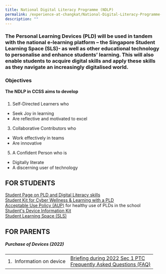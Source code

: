 ```yaml
---
title: National Digital Literacy Programme (NDLP)
permalink: /experience-at-changkat/National-Digital-Literacy-Programme-NDLP
description: ""
---
```

### The Personal Learning Devices (PLD) will be used in tandem with the national e-learning platform – the Singapore Student Learning Space (SLS)- as well as other educational technology to personalise and enhance students’ learning. This will also enable students to acquire digital skills and apply these skills as they navigate an increasingly digitalised world.  

  

### Objectives  
  

**The NDLP in CCSS aims to develop**  

### 

1.  Self-Directed Learners who

*   Seek Joy in learning
*   Are reflective and motivated to excel

3.  Collaborative Contributors who

*   Work effectively in teams
*   Are innovative

5.  A Confident Person who is 

*   Digitally literate
*   A discerning user of technology

FOR STUDENTS
------------

[Student Page on PLD and Digital Literacy skills](https://sites.google.com/moe.edu.sg/ccss-student-hbl-page)
<br>[Student Kit for Cyber Wellness & Learning with a PLD]()
<br>[Acceptable Use Policy (AUP)](/files/2%20Acceptable%20Use%20Policy%20AUP%20Agreement%202022.pdf) for healthy use of PLDs in the school
<br>[Student's Device Information Kit](/files/Appendix_1_-_Student_Device_Information_Kit_updated_12_Mar_-_edited.pdf)
<br>[Student Learning Space (SLS)](http://learning.moe.edu.sg/)

FOR PARENTS
-----------

##### Purchase of Devices (2022) 

| | | 
| -------- | -------- | 
| 1.  Information on device     | [Briefing during 2022 Sec 1 PTC](/files/Parent%20Engagement%20Deck_%2015%20Jan%202022%20FOR%20WEBSITE%20R.pdf)  <br>[Frequently Asked Questions (FAQ)](/files/FAQ%20For%20Parents%20and%20Website%20R.pdf)   |

